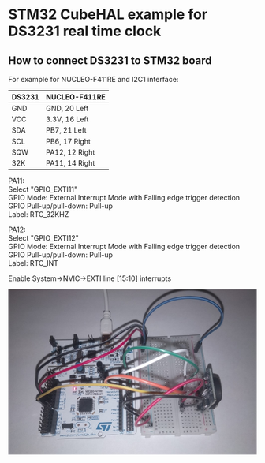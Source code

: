 # STM32 CubeHAL example for DS3231 real time clock

## How to connect DS3231 to STM32 board

For example for NUCLEO-F411RE and I2C1 interface: 

| DS3231 | NUCLEO-F411RE |
|--------|---------------|
| GND    | GND, 20 Left  |
| VCC    | 3.3V, 16 Left |
| SDA    | PB7, 21 Left  |
| SCL    | PB6, 17 Right |
| SQW    | PA12, 12 Right |
| 32K    | PA11, 14 Right |

PA11: <br/>
Select "GPIO_EXTI11"<br/>
GPIO Mode: External Interrupt Mode with Falling edge trigger detection<br/>
GPIO Pull-up/pull-down: Pull-up<br/>
Label: RTC_32KHZ

PA12:<br/>
Select "GPIO_EXTI12"<br/>
GPIO Mode: External Interrupt Mode with Falling edge trigger detection<br/>
GPIO Pull-up/pull-down: Pull-up<br/>
Label: RTC_INT<br/>

Enable System->NVIC->EXTI line [15:10] interrupts

<img src="https://github.com/edarichev/mclib/blob/master/examples/STM32_HAL/STM32F411RET6_DS3231/ds3231_maket.jpg" />

